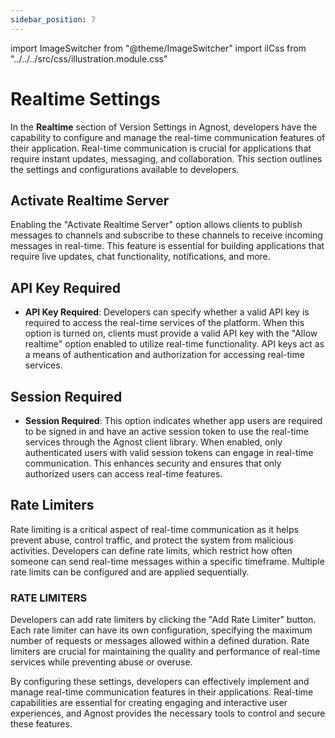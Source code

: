 ```yaml
---
sidebar_position: 7
---
```


import ImageSwitcher from "@theme/ImageSwitcher"
import ilCss from "../../../src/css/illustration.module.css"

# Realtime Settings

In the **Realtime** section of Version Settings in Agnost, developers have the
capability to configure and manage the real-time communication features of their
application. Real-time communication is crucial for applications that require
instant updates, messaging, and collaboration. This section outlines the
settings and configurations available to developers.

<ImageSwitcher
  lightImageSrc="/img/docs/application-development/s-realtime-l.png?text=LightMode"
  darkImageSrc="/img/docs/application-development/s-realtime.png?text=DarkMode"
  className={ilCss.illustration__md}
  width={620}
/>

## Activate Realtime Server

Enabling the "Activate Realtime Server" option allows clients to publish
messages to channels and subscribe to these channels to receive incoming
messages in real-time. This feature is essential for building applications that
require live updates, chat functionality, notifications, and more.

## API Key Required

- **API Key Required**: Developers can specify whether a valid API key is
  required to access the real-time services of the platform. When this option is
  turned on, clients must provide a valid API key with the "Allow realtime"
  option enabled to utilize real-time functionality. API keys act as a means of
  authentication and authorization for accessing real-time services.

## Session Required

- **Session Required**: This option indicates whether app users are required to
  be signed in and have an active session token to use the real-time services
  through the Agnost client library. When enabled, only authenticated users with
  valid session tokens can engage in real-time communication. This enhances
  security and ensures that only authorized users can access real-time features.

## Rate Limiters

Rate limiting is a critical aspect of real-time communication as it helps
prevent abuse, control traffic, and protect the system from malicious
activities. Developers can define rate limits, which restrict how often someone
can send real-time messages within a specific timeframe. Multiple rate limits
can be configured and are applied sequentially.

### RATE LIMITERS

Developers can add rate limiters by clicking the "Add Rate Limiter" button. Each
rate limiter can have its own configuration, specifying the maximum number of
requests or messages allowed within a defined duration. Rate limiters are
crucial for maintaining the quality and performance of real-time services while
preventing abuse or overuse.

By configuring these settings, developers can effectively implement and manage
real-time communication features in their applications. Real-time capabilities
are essential for creating engaging and interactive user experiences, and Agnost
provides the necessary tools to control and secure these features.

